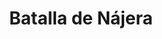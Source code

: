 ﻿---
title: "Batalla de Nájera"
permalink: periodes_924.html
layout: periode
dataInici: 1367-04-03
sidebar: periodes
pares:
  - id: 923
    title: "Guerra Civil Castellana"
    dataInici: "(1351)"
    dataFi: "(1369)"

fills:
jocsPrincipals:
jocsEscenaris:
jocsEpoca:
  - title: "Men of Iron"
    bggId: 14683
    escenari: "Najera"
    dataInici: 
    dataFi: 

  - title: "Black Prince: Crecy & Navarette"
    bggId: 42275
    escenari: "Navarette"
    dataInici: 
    dataFi: 

jocsEpocaEscenaris:
---
